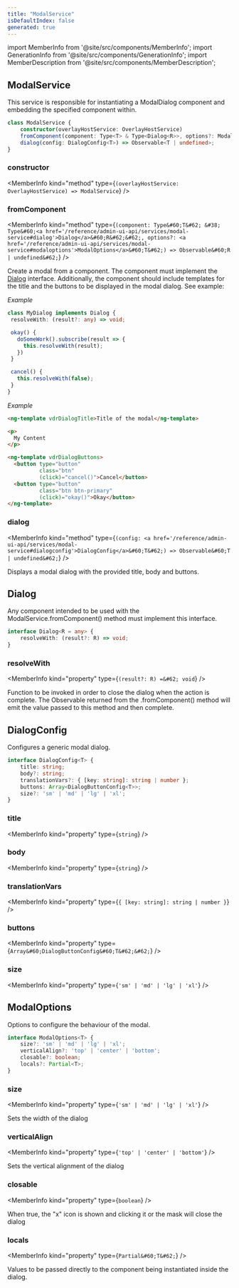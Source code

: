 ```yaml
---
title: "ModalService"
isDefaultIndex: false
generated: true
---
```

<!-- This file was generated from the Vendure source. Do not modify. Instead, re-run the "docs:build" script -->
import MemberInfo from '@site/src/components/MemberInfo';
import GenerationInfo from '@site/src/components/GenerationInfo';
import MemberDescription from '@site/src/components/MemberDescription';


## ModalService

<GenerationInfo sourceFile="packages/admin-ui/src/lib/core/src/providers/modal/modal.service.ts" sourceLine="21" packageName="@bb-vendure/admin-ui" />

This service is responsible for instantiating a ModalDialog component and
embedding the specified component within.

```ts title="Signature"
class ModalService {
    constructor(overlayHostService: OverlayHostService)
    fromComponent(component: Type<T> & Type<Dialog<R>>, options?: ModalOptions<T>) => Observable<R | undefined>;
    dialog(config: DialogConfig<T>) => Observable<T | undefined>;
}
```

<div className="members-wrapper">

### constructor

<MemberInfo kind="method" type={`(overlayHostService: OverlayHostService) => ModalService`}   />


### fromComponent

<MemberInfo kind="method" type={`(component: Type&#60;T&#62; &#38; Type&#60;<a href='/reference/admin-ui-api/services/modal-service#dialog'>Dialog</a>&#60;R&#62;&#62;, options?: <a href='/reference/admin-ui-api/services/modal-service#modaloptions'>ModalOptions</a>&#60;T&#62;) => Observable&#60;R | undefined&#62;`}   />

Create a modal from a component. The component must implement the <a href='/reference/admin-ui-api/services/modal-service#dialog'>Dialog</a> interface.
Additionally, the component should include templates for the title and the buttons to be
displayed in the modal dialog. See example:

*Example*

```ts
class MyDialog implements Dialog {
 resolveWith: (result?: any) => void;

 okay() {
   doSomeWork().subscribe(result => {
     this.resolveWith(result);
   })
 }

 cancel() {
   this.resolveWith(false);
 }
}
```

*Example*

```html
<ng-template vdrDialogTitle>Title of the modal</ng-template>

<p>
  My Content
</p>

<ng-template vdrDialogButtons>
  <button type="button"
          class="btn"
          (click)="cancel()">Cancel</button>
  <button type="button"
          class="btn btn-primary"
          (click)="okay()">Okay</button>
</ng-template>
```
### dialog

<MemberInfo kind="method" type={`(config: <a href='/reference/admin-ui-api/services/modal-service#dialogconfig'>DialogConfig</a>&#60;T&#62;) => Observable&#60;T | undefined&#62;`}   />

Displays a modal dialog with the provided title, body and buttons.


</div>


## Dialog

<GenerationInfo sourceFile="packages/admin-ui/src/lib/core/src/providers/modal/modal.types.ts" sourceLine="9" packageName="@bb-vendure/admin-ui" />

Any component intended to be used with the ModalService.fromComponent() method must implement
this interface.

```ts title="Signature"
interface Dialog<R = any> {
    resolveWith: (result?: R) => void;
}
```

<div className="members-wrapper">

### resolveWith

<MemberInfo kind="property" type={`(result?: R) =&#62; void`}   />

Function to be invoked in order to close the dialog when the action is complete.
The Observable returned from the .fromComponent() method will emit the value passed
to this method and then complete.


</div>


## DialogConfig

<GenerationInfo sourceFile="packages/admin-ui/src/lib/core/src/providers/modal/modal.types.ts" sourceLine="33" packageName="@bb-vendure/admin-ui" />

Configures a generic modal dialog.

```ts title="Signature"
interface DialogConfig<T> {
    title: string;
    body?: string;
    translationVars?: { [key: string]: string | number };
    buttons: Array<DialogButtonConfig<T>>;
    size?: 'sm' | 'md' | 'lg' | 'xl';
}
```

<div className="members-wrapper">

### title

<MemberInfo kind="property" type={`string`}   />


### body

<MemberInfo kind="property" type={`string`}   />


### translationVars

<MemberInfo kind="property" type={`{ [key: string]: string | number }`}   />


### buttons

<MemberInfo kind="property" type={`Array&#60;DialogButtonConfig&#60;T&#62;&#62;`}   />


### size

<MemberInfo kind="property" type={`'sm' | 'md' | 'lg' | 'xl'`}   />




</div>


## ModalOptions

<GenerationInfo sourceFile="packages/admin-ui/src/lib/core/src/providers/modal/modal.types.ts" sourceLine="48" packageName="@bb-vendure/admin-ui" />

Options to configure the behaviour of the modal.

```ts title="Signature"
interface ModalOptions<T> {
    size?: 'sm' | 'md' | 'lg' | 'xl';
    verticalAlign?: 'top' | 'center' | 'bottom';
    closable?: boolean;
    locals?: Partial<T>;
}
```

<div className="members-wrapper">

### size

<MemberInfo kind="property" type={`'sm' | 'md' | 'lg' | 'xl'`}   />

Sets the width of the dialog
### verticalAlign

<MemberInfo kind="property" type={`'top' | 'center' | 'bottom'`}   />

Sets the vertical alignment of the dialog
### closable

<MemberInfo kind="property" type={`boolean`}   />

When true, the "x" icon is shown
and clicking it or the mask will close the dialog
### locals

<MemberInfo kind="property" type={`Partial&#60;T&#62;`}   />

Values to be passed directly to the component being instantiated inside the dialog.


</div>
